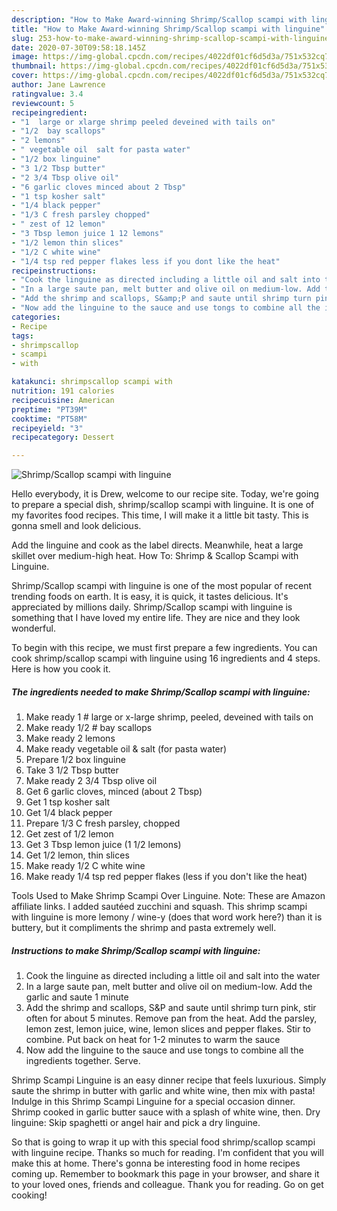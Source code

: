 ```yaml
---
description: "How to Make Award-winning Shrimp/Scallop scampi with linguine"
title: "How to Make Award-winning Shrimp/Scallop scampi with linguine"
slug: 253-how-to-make-award-winning-shrimp-scallop-scampi-with-linguine
date: 2020-07-30T09:58:18.145Z
image: https://img-global.cpcdn.com/recipes/4022df01cf6d5d3a/751x532cq70/shrimpscallop-scampi-with-linguine-recipe-main-photo.jpg
thumbnail: https://img-global.cpcdn.com/recipes/4022df01cf6d5d3a/751x532cq70/shrimpscallop-scampi-with-linguine-recipe-main-photo.jpg
cover: https://img-global.cpcdn.com/recipes/4022df01cf6d5d3a/751x532cq70/shrimpscallop-scampi-with-linguine-recipe-main-photo.jpg
author: Jane Lawrence
ratingvalue: 3.4
reviewcount: 5
recipeingredient:
- "1  large or xlarge shrimp peeled deveined with tails on"
- "1/2  bay scallops"
- "2 lemons"
- " vegetable oil  salt for pasta water"
- "1/2 box linguine"
- "3 1/2 Tbsp butter"
- "2 3/4 Tbsp olive oil"
- "6 garlic cloves minced about 2 Tbsp"
- "1 tsp kosher salt"
- "1/4 black pepper"
- "1/3 C fresh parsley chopped"
- " zest of 12 lemon"
- "3 Tbsp lemon juice 1 12 lemons"
- "1/2 lemon thin slices"
- "1/2 C white wine"
- "1/4 tsp red pepper flakes less if you dont like the heat"
recipeinstructions:
- "Cook the linguine as directed including a little oil and salt into the water"
- "In a large saute pan, melt butter and olive oil on medium-low. Add the garlic and saute 1 minute"
- "Add the shrimp and scallops, S&amp;P and saute until shrimp turn pink, stir often for about 5 minutes. Remove pan from the heat. Add the parsley, lemon zest, lemon juice, wine, lemon slices and pepper flakes. Stir to combine. Put back on heat for 1-2 minutes to warm the sauce"
- "Now add the linguine to the sauce and use tongs to combine all the ingredients together. Serve."
categories:
- Recipe
tags:
- shrimpscallop
- scampi
- with

katakunci: shrimpscallop scampi with 
nutrition: 191 calories
recipecuisine: American
preptime: "PT39M"
cooktime: "PT58M"
recipeyield: "3"
recipecategory: Dessert

---
```



![Shrimp/Scallop scampi with linguine](https://img-global.cpcdn.com/recipes/4022df01cf6d5d3a/751x532cq70/shrimpscallop-scampi-with-linguine-recipe-main-photo.jpg)

Hello everybody, it is Drew, welcome to our recipe site. Today, we're going to prepare a special dish, shrimp/scallop scampi with linguine. It is one of my favorites food recipes. This time, I will make it a little bit tasty. This is gonna smell and look delicious.

Add the linguine and cook as the label directs. Meanwhile, heat a large skillet over medium-high heat. How To: Shrimp &amp; Scallop Scampi with Linguine.

Shrimp/Scallop scampi with linguine is one of the most popular of recent trending foods on earth. It is easy, it is quick, it tastes delicious. It's appreciated by millions daily. Shrimp/Scallop scampi with linguine is something that I have loved my entire life. They are nice and they look wonderful.


To begin with this recipe, we must first prepare a few ingredients. You can cook shrimp/scallop scampi with linguine using 16 ingredients and 4 steps. Here is how you cook it.

<!--inarticleads1-->

##### The ingredients needed to make Shrimp/Scallop scampi with linguine:

1. Make ready 1 # large or x-large shrimp, peeled, deveined with tails on
1. Make ready 1/2 # bay scallops
1. Make ready 2 lemons
1. Make ready  vegetable oil &amp; salt (for pasta water)
1. Prepare 1/2 box linguine
1. Take 3 1/2 Tbsp butter
1. Make ready 2 3/4 Tbsp olive oil
1. Get 6 garlic cloves, minced (about 2 Tbsp)
1. Get 1 tsp kosher salt
1. Get 1/4 black pepper
1. Prepare 1/3 C fresh parsley, chopped
1. Get  zest of 1/2 lemon
1. Get 3 Tbsp lemon juice (1 1/2 lemons)
1. Get 1/2 lemon, thin slices
1. Make ready 1/2 C white wine
1. Make ready 1/4 tsp red pepper flakes (less if you don&#39;t like the heat)


Tools Used to Make Shrimp Scampi Over Linguine. Note: These are Amazon affiliate links. I added sautéed zucchini and squash. This shrimp scampi with linguine is more lemony / wine-y (does that word work here?) than it is buttery, but it compliments the shrimp and pasta extremely well. 

<!--inarticleads2-->

##### Instructions to make Shrimp/Scallop scampi with linguine:

1. Cook the linguine as directed including a little oil and salt into the water
1. In a large saute pan, melt butter and olive oil on medium-low. Add the garlic and saute 1 minute
1. Add the shrimp and scallops, S&amp;P and saute until shrimp turn pink, stir often for about 5 minutes. Remove pan from the heat. Add the parsley, lemon zest, lemon juice, wine, lemon slices and pepper flakes. Stir to combine. Put back on heat for 1-2 minutes to warm the sauce
1. Now add the linguine to the sauce and use tongs to combine all the ingredients together. Serve.


Shrimp Scampi Linguine is an easy dinner recipe that feels luxurious. Simply saute the shrimp in butter with garlic and white wine, then mix with pasta! Indulge in this Shrimp Scampi Linguine for a special occasion dinner. Shrimp cooked in garlic butter sauce with a splash of white wine, then. Dry linguine: Skip spaghetti or angel hair and pick a dry linguine. 

So that is going to wrap it up with this special food shrimp/scallop scampi with linguine recipe. Thanks so much for reading. I'm confident that you will make this at home. There's gonna be interesting food in home recipes coming up. Remember to bookmark this page in your browser, and share it to your loved ones, friends and colleague. Thank you for reading. Go on get cooking!
